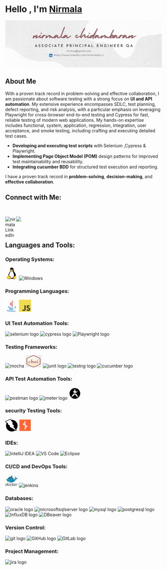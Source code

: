  # Hello , I'm <a href="https://www.linkedin.com/in/nirmala-c/" target="_blank">Nirmala</a>

![Cover Image](https://github.com/nirmala-c-m/nirmala-c-m/blob/main/Neutral%20Creative%20Professional%20LinkedIn%20Article%20Cover%20Image%20(2).png)



## About Me

With a proven track record in problem-solving and effective collaboration, I am passionate about software testing with a strong focus on **UI and API automation**. My extensive experience encompasses SDLC, test planning, defect reporting, and risk analysis, with a particular emphasis on leveraging Playwright for cross-browser end-to-end testing and Cypress for fast, reliable testing of modern web applications. My hands-on expertise includes functional, system, application, regression, integration, user acceptance, and smoke testing, including crafting and executing detailed test cases.


- **Developing and executing test scripts** with Selenium ,Cypress & Playwright.
- **Implementing Page Object Model (POM)** design patterns for improved test maintainability and reusability.
- **Integrating cucumber BDD** for structured test execution and reporting.

I have a proven track record in **problem-solving**, **decision-making**, and **effective collaboration**.


## Connect with Me:
</br>
<p align="left">
  <a href="mailto:nirmus@gmail.com" target="_blank" rel="noopener noreferrer">
    <img src="https://img.icons8.com/fluency/2x/gmail-new.png"  width="40px" />
  </a>
  <a href="https://www.linkedin.com/in/nirmala-c/">
    <img align="left" alt="nirmala LinkedIn" width="35px" src="https://github.com/gauravghongde/social-icons/blob/master/SVG/Color/LinkedIN.svg" />
  </a>
</p>
</br>


## Languages and Tools:

### Operating Systems:
<p align="left"> 
<img src="https://raw.githubusercontent.com/devicons/devicon/master/icons/linux/linux-original.svg" alt="linux" width="40" height="40"/> 
<img src="https://devicons.railway.app/i/windows10.svg" alt="Windows" width="40" height="40"/>
</p>

### Programming Languages:
<p align="left"> 
<img src="https://raw.githubusercontent.com/devicons/devicon/master/icons/java/java-original.svg" alt="java" width="40" height="40"/> 
<img src="https://raw.githubusercontent.com/devicons/devicon/master/icons/javascript/javascript-original.svg" alt="javascript" width="40" height="40"/>
</p>

### UI Test Automation Tools:
<p align="left"> 
<img src="https://seeklogo.com/images/S/selenium-logo-A1B53CEFB0-seeklogo.com.png" height="40" width="40" alt="selenium logo"  />
<img src="https://images.ctfassets.net/q5gr0s7pk997/Th8458WoDPgh1xOcYjv4Q/b2328d538c7d499853bfff3ac11540c5/Cypress.png" height="40" width="40" alt="cypress logo"  />
<img src="https://cdn.jsdelivr.net/gh/devicons/devicon/icons/playwright/playwright-original.svg" height="40" width="52" alt="Playwright logo" />
</p>

###  Testing Frameworks:
<p align="left"> 
<img src="https://www.vectorlogo.zone/logos/mochajs/mochajs-icon.svg" alt="mocha" width="40" height="40"/> 
<img src="https://github.com/nirmala-c-m/nirmala-c-m/blob/main/chai.jpg" height="40" width="52" alt="Chai logo" />
<img src="https://avatars.githubusercontent.com/u/874086?s=280&v=4" height="40" width="40" alt="junit logo"  />
<img src="https://blog.knoldus.com/wp-content/uploads/2020/01/TESTNG.png" height="40" width="40" alt="testng logo"  />
<img src="https://i.pinimg.com/originals/87/e8/49/87e8491cdd5ee5dacf3059f0c0832ce7.png" height="40" width="45" alt="cucumber logo"  />
</p>

### API Test Automation Tools:
<p align="left"> 
<img src="https://www.svgrepo.com/show/354202/postman-icon.svg" height="40" width="52" alt="postman logo"  />
<img src="https://jmeter.apache.org/images/jmeter_square.png" height="40" width="52" alt="jmeter logo"  />
<img src="https://github.com/nirmala-c-m/nirmala-c-m/blob/main/Karate%20Labs.png" alt="java" width="40" height="40"/> 
</p>

### security Testing Tools:
<p align="left"> 
<img src="https://github.com/nirmala-c-m/nirmala-c-m/blob/main/zap.svg" alt="docker" width="40" height="40"/> 
<img src="https://github.com/nirmala-c-m/nirmala-c-m/blob/main/burp-suite-icon.jpg" alt="java" width="40" height="40"/> 
</p>


### IDEs:
<p align="left">
  <img src="https://cdn.jsdelivr.net/gh/devicons/devicon/icons/intellij/intellij-original.svg" alt="IntelliJ IDEA" width="40" height="40"/>
  <img src="https://cdn.jsdelivr.net/gh/devicons/devicon/icons/vscode/vscode-original.svg" alt="VS Code" width="40" height="40"/>
  <img src="https://cdn.jsdelivr.net/gh/devicons/devicon/icons/eclipse/eclipse-original.svg" alt="Eclipse" width="40" height="40"/>
</p>


### CI/CD and DevOps Tools:
<p align="left">
<img src="https://raw.githubusercontent.com/devicons/devicon/master/icons/docker/docker-original-wordmark.svg" alt="docker" width="40" height="40"/> 
<img src="https://www.vectorlogo.zone/logos/jenkins/jenkins-icon.svg" alt="jenkins" width="40" height="40"/> 
</p>

### Databases:
<p align="left">
<img src="https://cdn.jsdelivr.net/gh/devicons/devicon/icons/oracle/oracle-original.svg" height="40" width="52" alt="oracle logo"  />
<img src="https://cdn.jsdelivr.net/gh/devicons/devicon/icons/microsoftsqlserver/microsoftsqlserver-plain.svg" height="40" width="52" alt="microsoftsqlserver logo"  />
<img src="https://cdn.jsdelivr.net/gh/devicons/devicon/icons/mysql/mysql-original.svg" height="40" width="52" alt="mysql logo"  />
<img src="https://cdn.jsdelivr.net/gh/devicons/devicon/icons/postgresql/postgresql-original.svg" height="40" width="52" alt="postgresql logo"  />
<img src="https://cdn.jsdelivr.net/gh/devicons/devicon/icons/influxdb/influxdb-original.svg" height="40" width="52" alt="InfluxDB logo" />
<img src="https://cdn.jsdelivr.net/gh/devicons/devicon/icons/dbeaver/dbeaver-original.svg" height="40" width="52" alt="DBeaver logo" />
</p>

### Version Control:
<p align="left">
<img src="https://upload.wikimedia.org/wikipedia/commons/thumb/3/3f/Git_icon.svg/1024px-Git_icon.svg.png" height="40" width="40" alt="git logo"  />
<img src="https://cdn.jsdelivr.net/gh/devicons/devicon/icons/github/github-original.svg" height="40" width="52" alt="GitHub logo" />
<img src="https://cdn.jsdelivr.net/gh/devicons/devicon/icons/gitlab/gitlab-original.svg" height="40" width="52" alt="GitLab logo" />
</p>
 
### Project Management:
<img src="https://cdn.jsdelivr.net/gh/devicons/devicon/icons/jira/jira-original.svg" height="40" width="52" alt="jira logo"  />
